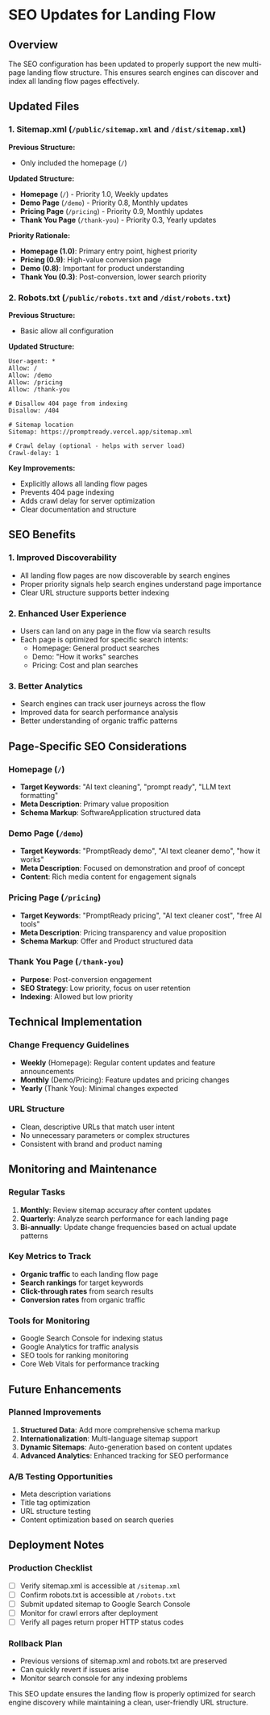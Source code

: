 # SEO Updates for Landing Flow

## Overview

The SEO configuration has been updated to properly support the new multi-page landing flow structure. This ensures search engines can discover and index all landing flow pages effectively.

## Updated Files

### 1. Sitemap.xml (`/public/sitemap.xml` and `/dist/sitemap.xml`)

**Previous Structure:**
- Only included the homepage (`/`)

**Updated Structure:**
- **Homepage** (`/`) - Priority 1.0, Weekly updates
- **Demo Page** (`/demo`) - Priority 0.8, Monthly updates  
- **Pricing Page** (`/pricing`) - Priority 0.9, Monthly updates
- **Thank You Page** (`/thank-you`) - Priority 0.3, Yearly updates

**Priority Rationale:**
- **Homepage (1.0)**: Primary entry point, highest priority
- **Pricing (0.9)**: High-value conversion page
- **Demo (0.8)**: Important for product understanding
- **Thank You (0.3)**: Post-conversion, lower search priority

### 2. Robots.txt (`/public/robots.txt` and `/dist/robots.txt`)

**Previous Structure:**
- Basic allow all configuration

**Updated Structure:**
```
User-agent: *
Allow: /
Allow: /demo
Allow: /pricing
Allow: /thank-you

# Disallow 404 page from indexing
Disallow: /404

# Sitemap location
Sitemap: https://promptready.vercel.app/sitemap.xml

# Crawl delay (optional - helps with server load)
Crawl-delay: 1
```

**Key Improvements:**
- Explicitly allows all landing flow pages
- Prevents 404 page indexing
- Adds crawl delay for server optimization
- Clear documentation and structure

## SEO Benefits

### 1. **Improved Discoverability**
- All landing flow pages are now discoverable by search engines
- Proper priority signals help search engines understand page importance
- Clear URL structure supports better indexing

### 2. **Enhanced User Experience**
- Users can land on any page in the flow via search results
- Each page is optimized for specific search intents:
  - Homepage: General product searches
  - Demo: "How it works" searches
  - Pricing: Cost and plan searches

### 3. **Better Analytics**
- Search engines can track user journeys across the flow
- Improved data for search performance analysis
- Better understanding of organic traffic patterns

## Page-Specific SEO Considerations

### Homepage (`/`)
- **Target Keywords**: "AI text cleaning", "prompt ready", "LLM text formatting"
- **Meta Description**: Primary value proposition
- **Schema Markup**: SoftwareApplication structured data

### Demo Page (`/demo`)
- **Target Keywords**: "PromptReady demo", "AI text cleaner demo", "how it works"
- **Meta Description**: Focused on demonstration and proof of concept
- **Content**: Rich media content for engagement signals

### Pricing Page (`/pricing`)
- **Target Keywords**: "PromptReady pricing", "AI text cleaner cost", "free AI tools"
- **Meta Description**: Pricing transparency and value proposition
- **Schema Markup**: Offer and Product structured data

### Thank You Page (`/thank-you`)
- **Purpose**: Post-conversion engagement
- **SEO Strategy**: Low priority, focus on user retention
- **Indexing**: Allowed but low priority

## Technical Implementation

### Change Frequency Guidelines
- **Weekly** (Homepage): Regular content updates and feature announcements
- **Monthly** (Demo/Pricing): Feature updates and pricing changes
- **Yearly** (Thank You): Minimal changes expected

### URL Structure
- Clean, descriptive URLs that match user intent
- No unnecessary parameters or complex structures
- Consistent with brand and product naming

## Monitoring and Maintenance

### Regular Tasks
1. **Monthly**: Review sitemap accuracy after content updates
2. **Quarterly**: Analyze search performance for each landing page
3. **Bi-annually**: Update change frequencies based on actual update patterns

### Key Metrics to Track
- **Organic traffic** to each landing flow page
- **Search rankings** for target keywords
- **Click-through rates** from search results
- **Conversion rates** from organic traffic

### Tools for Monitoring
- Google Search Console for indexing status
- Google Analytics for traffic analysis
- SEO tools for ranking monitoring
- Core Web Vitals for performance tracking

## Future Enhancements

### Planned Improvements
1. **Structured Data**: Add more comprehensive schema markup
2. **Internationalization**: Multi-language sitemap support
3. **Dynamic Sitemaps**: Auto-generation based on content updates
4. **Advanced Analytics**: Enhanced tracking for SEO performance

### A/B Testing Opportunities
- Meta description variations
- Title tag optimization
- URL structure testing
- Content optimization based on search queries

## Deployment Notes

### Production Checklist
- [ ] Verify sitemap.xml is accessible at `/sitemap.xml`
- [ ] Confirm robots.txt is accessible at `/robots.txt`
- [ ] Submit updated sitemap to Google Search Console
- [ ] Monitor for crawl errors after deployment
- [ ] Verify all pages return proper HTTP status codes

### Rollback Plan
- Previous versions of sitemap.xml and robots.txt are preserved
- Can quickly revert if issues arise
- Monitor search console for any indexing problems

This SEO update ensures the landing flow is properly optimized for search engine discovery while maintaining a clean, user-friendly URL structure.
